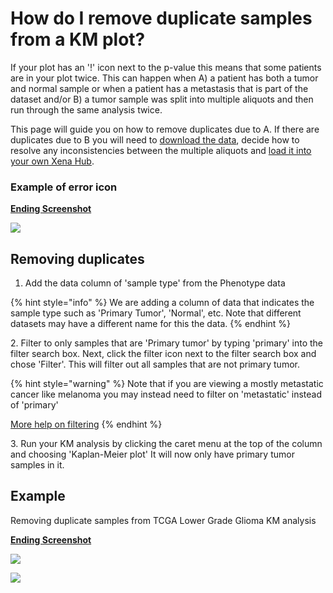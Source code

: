 # How do I remove duplicate samples from a KM plot?

If your plot has an '!' icon next to the p-value this means that some patients are in your plot twice. This can happen when A) a patient has both a tumor and normal sample or when a patient has a metastasis that is part of the dataset and/or B) a tumor sample was split into multiple aliquots and then run through the same analysis twice.

This page will guide you on how to remove duplicates due to A. If there are duplicates due to B you will need to [download the data](../overview-of-features/download-data.md), decide how to resolve any inconsistencies between the multiple aliquots and [load it into your own Xena Hub](../local-xena-hub/).

### Example of error icon

[**Ending Screenshot**](https://xenabrowser.net/heatmap/?bookmark=93a89b4749b93a0288d9c2ea23045fae)

![](../.gitbook/assets/idh1km.png)



## Removing duplicates

1. Add the data column of 'sample type' from the Phenotype data

{% hint style="info" %}
We are adding a column of data that indicates the sample type such as 'Primary Tumor', 'Normal', etc. Note that different datasets may have a different name for this the data.
{% endhint %}

2\. Filter to only samples that are 'Primary tumor' by typing 'primary' into the filter search box. Next, click the filter icon next to the filter search box and chose 'Filter'. This will filter out all samples that are not primary tumor.

{% hint style="warning" %}
Note that if you are viewing a mostly metastatic cancer like melanoma you may instead need to filter on 'metastatic' instead of 'primary'

[More help on filtering](../overview-of-features/filter-and-subgrouping/)
{% endhint %}

3\. Run your KM analysis by clicking the caret menu at the top of the column and choosing 'Kaplan-Meier plot' It will now only have primary tumor samples in it.

## Example

Removing duplicate samples from TCGA Lower Grade Glioma KM analysis

[**Ending Screenshot**](https://xenabrowser.net/heatmap/?bookmark=a56b47aefabb74042622547395a6b0a0)

![](../.gitbook/assets/filtertoprimary.gif)

![](../.gitbook/assets/idh1kmgood.png)
